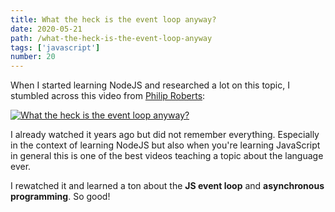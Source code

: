 ```yaml
---
title: What the heck is the event loop anyway?
date: 2020-05-21
path: /what-the-heck-is-the-event-loop-anyway
tags: ['javascript']
number: 20
---
```


When I started learning NodeJS and researched a lot on this topic, I stumbled
across this video from
[Philip Roberts](https://twitter.com/philip_roberts?lang=en):

[![What the heck is the event loop anyway?](https://img.youtube.com/vi/8aGhZQkoFbQ/0.jpg)](https://www.youtube.com/watch?v=8aGhZQkoFbQ)

I already watched it years ago but did not remember everything. Especially in
the context of learning NodeJS but also when you're learning JavaScript in
general this is one of the best videos teaching a topic about the language ever.

I rewatched it and learned a ton about the **JS event loop** and **asynchronous
programming**. So good!
